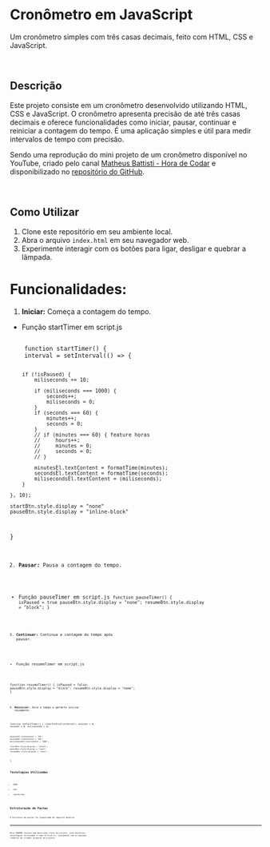 # Cronômetro em JavaScript

Um cronômetro simples com três casas decimais, feito com HTML, CSS e JavaScript.

</br>

## Descrição

Este projeto consiste em um cronômetro desenvolvido utilizando HTML, CSS e JavaScript. O cronômetro apresenta precisão de até três casas decimais e oferece funcionalidades como iniciar, pausar, continuar e reiniciar a contagem do tempo. É uma aplicação simples e útil para medir intervalos de tempo com precisão.

Sendo uma reprodução do mini projeto de um cronômetro disponível no YouTube, criado pelo canal [Matheus Battisti - Hora de Codar](https://www.youtube.com/watch?v=SbST27OWpmo) e disponibilizado no [repositório do GitHub](https://github.com/matheusbattisti/cronometro_js).

</br>

## Como Utilizar

1. Clone este repositório em seu ambiente local.
2. Abra o arquivo `index.html` em seu navegador web.
3. Experimente interagir com os botões para ligar, desligar e quebrar a lâmpada.

# Funcionalidades:

1. **Iniciar:** Começa a contagem do tempo.

- Função startTimer em script.js

<code>
    function startTimer() {
    interval = setInterval(() => {

        if (!isPaused) {
            miliseconds += 10;

            if (miliseconds === 1000) {
                seconds++;
                miliseconds = 0;
            }
            if (seconds === 60) {
                minutes++;
                seconds = 0;
            }
            // if (minutes === 60) { feature horas
            //     hours++;
            //     minutes = 0;
            //     seconds = 0;
            // }

            minutesEl.textContent = formatTime(minutes);
            secondsEl.textContent = formatTime(seconds);
            milisecondsEl.textContent = (miliseconds);
        }

    }, 10);

    startBtn.style.display = "none"
    pauseBtn.style.display = "inline-block"

}<code>

2. **Pausar:** Pausa a contagem do tempo.

- Função pauseTimer em script.js
  <code>function pauseTimer() {
  isPaused = true
  pauseBtn.style.display = "none";
  resumeBtn.style.display = "block";
  }<code>

3. **Continuar:** Continua a contagem do tempo após pausar.

- Função resumeTimer em script.js

<code>function resumeTimer() {
isPaused = false;
pauseBtn.style.display = "block";
resumeBtn.style.display = "nome";
}<code>

4. **Reiniciar:** Zera o tempo e permite iniciar novamente.

<code>function restartTimer() {
clearInterval(interval);
minutes = 0;
seconds = 0;
miliseconds = 0;

    minutesEl.textContent = "00";
    secondsEl.textContent = "00";
    milisecondsEl.textContent = "000";

    startBtn.style.display = "block";
    pauseBtn.style.display = "none";
    resumeBtn.style.display = "none";

}<code>

## Tecnologias Utilizadas

- HTML
- CSS
- JavaScript

## Estruturação de Pastas

A estrutura de pastas foi organizada da seguinte maneira:

---

Esse README fornece uma descrição clara do projeto, seus objetivos, tecnologias utilizadas e como utilizá-lo, juntamente com os devidos créditos ao criador original do projeto.

